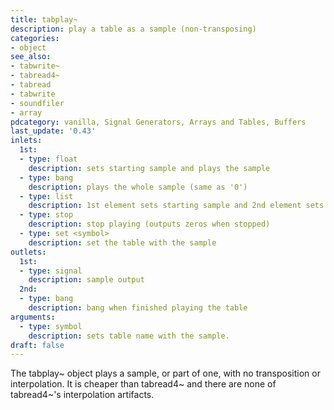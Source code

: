 ```yaml
---
title: tabplay~
description: play a table as a sample (non-transposing)
categories:
- object
see_also:
- tabwrite~
- tabread4~
- tabread
- tabwrite
- soundfiler
- array
pdcategory: vanilla, Signal Generators, Arrays and Tables, Buffers
last_update: '0.43'
inlets:
  1st:
  - type: float
    description: sets starting sample and plays the sample
  - type: bang
    description: plays the whole sample (same as '0')
  - type: list
    description: 1st element sets starting sample and 2nd element sets duration in samples
  - type: stop
    description: stop playing (outputs zeros when stopped)
  - type: set <symbol>
    description: set the table with the sample
outlets:
  1st:
  - type: signal
    description: sample output
  2nd:
  - type: bang
    description: bang when finished playing the table
arguments:
  - type: symbol
    description: sets table name with the sample. 
draft: false
---
```

The tabplay~ object plays a sample, or part of one, with no transposition or interpolation. It is cheaper than tabread4~ and there are none of tabread4~'s interpolation artifacts.
